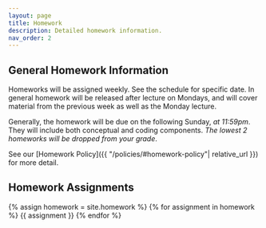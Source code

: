 ```yaml
---
layout: page
title: Homework
description: Detailed homework information.
nav_order: 2
---
```


## General Homework Information

Homeworks will be assigned weekly. See the schedule for specific date. In general homework will be released after lecture on Mondays, and will cover material from the previous week as well as the Monday lecture.

Generally, the homework will be due on the following Sunday, *at 11:59pm*. They will include both conceptual and coding components. *The lowest 2 homeworks will be dropped from your grade*.

See our [Homework Policy]({{ "/policies/#homework-policy"| relative_url }}) for more detail.

## Homework Assignments

{% assign homework = site.homework %}
{% for assignment in homework %}
{{ assignment }}
{% endfor %}